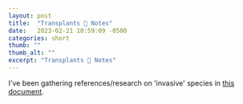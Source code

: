 ```yaml
---
layout: post
title:  "Transplants 🌱 Notes"
date:   2023-02-21 10:59:09 -0500
categories: short
thumb: ""
thumb_alt: ""
excerpt: "Transplants 🌱 Notes"
---
```

I've been gathering references/research on 'invasive' species in [this document](https://docs.google.com/document/d/1nxJ2_-QF-M6ul_uI_p4xfIGFaOWX7b7B0G44STd2uLk/edit?usp=sharing).
